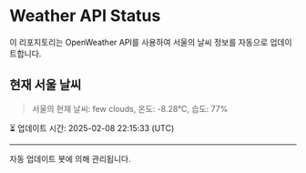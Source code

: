 
# Weather API Status

이 리포지토리는 OpenWeather API를 사용하여 서울의 날씨 정보를 자동으로 업데이트합니다.

## 현재 서울 날씨
> 서울의 현재 날씨: few clouds, 온도: -8.28°C, 습도: 77%

⏳ 업데이트 시간: 2025-02-08 22:15:33 (UTC)

---
자동 업데이트 봇에 의해 관리됩니다.
